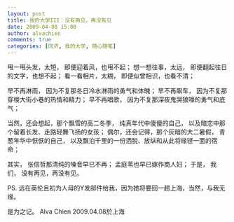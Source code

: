```yaml
---
layout: post
title: 我的大学III：没有再见，再没有见
date: 2009-04-08 15:00
author: alvachien
comments: true
categories: [同济, 我的大学, 随心随笔]
---
```

甩一甩头发，太短，
即便迎着风，也甩不起；
想一想往事，太远，
即便翻起往日的文字，也想不起；
看一看相片，太糊，
即便似曾相识，也看不清；
 
早不再淋雨，
因为不复那冬日冷水淋雨的勇气和体魄；
早不再飙车，
因为不复那穿梭大街小巷的热情和精力；
早不再唱歌，
因为不复那深夜鬼哭狼嚎的勇气和底气；
 
当然，还会想起，那个飘雪的高二冬季，
纯真年代中傻傻的自己，
以及暗恋中那个留着长发、走路轻舞飞扬的女孩；
偶尔，还会记得，那个灰暗的大二暑假，
青葱年华中恹恹的自己，
以及飘泊千里的一份洒脱、放纵和从此将缘铿一面的宿命；
 
其实，
张信哲那清纯的嗓音早已不再；
孟庭苇也早已嫁作商人妇；
于是，
我们，
没有再见，再没有见。
 
PS. 远在英伦且初为人母的Y发邮件给我，因为她将要回一趟上海，当然，与我无缘。
 
是为之记。
Alva Chien
2009.04.08於上海

